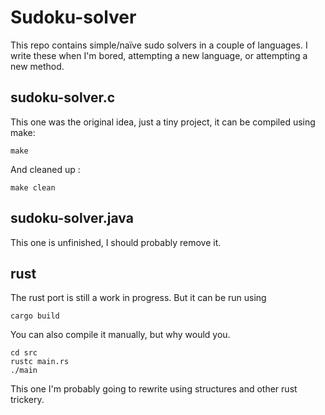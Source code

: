 Sudoku-solver
========================
This repo contains simple/naïve sudo solvers in a couple of languages.
I write these when I'm bored, attempting a new language, or attempting a new method.

sudoku-solver.c
------------------------
This one was the original idea, just a tiny project, it can be compiled using make:
```
make
``` 
And cleaned up :
```
make clean
```

sudoku-solver.java
------------------------
This one is unfinished, I should probably remove it. 

rust
------------------------
The rust port is still a work in progress.
But it can be run using 
```
cargo build
``` 
You can also compile it manually, but why would you.
```
cd src
rustc main.rs
./main
```

This one I'm probably going to rewrite using structures and other rust trickery. 
